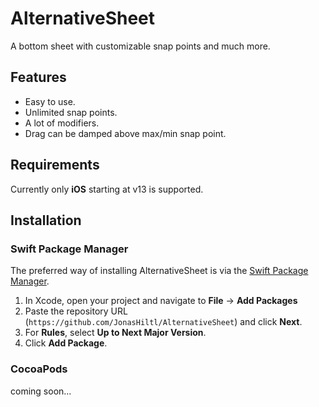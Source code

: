 # AlternativeSheet

A bottom sheet with customizable snap points and much more.

## Features

- Easy to use.
- Unlimited snap points.
- A lot of modifiers.
- Drag can be damped above max/min snap point.

## Requirements
Currently only **iOS** starting at v13 is supported.

## Installation

### Swift Package Manager

The preferred way of installing AlternativeSheet is via the [Swift Package Manager](https://swift.org/package-manager/).

1. In Xcode, open your project and navigate to **File** → **Add Packages**
2. Paste the repository URL (`https://github.com/JonasHiltl/AlternativeSheet`) and click **Next**.
3. For **Rules**, select **Up to Next Major Version**.
4. Click **Add Package**.

### CocoaPods
coming soon...
